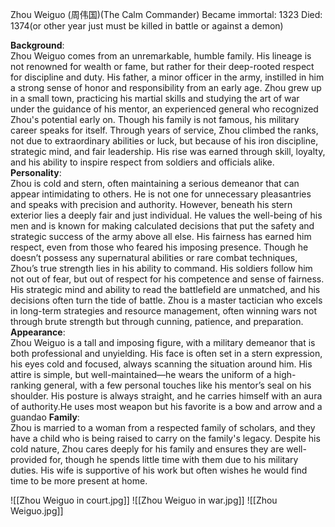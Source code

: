  
Zhou Weiguo (周伟国)(The Calm Commander)
Became immortal: 1323
Died: 1374(or other year just must be killed in battle or against a demon)


**Background**:  
Zhou Weiguo comes from an unremarkable, humble family. His lineage is not renowned for wealth or fame, but rather for their deep-rooted respect for discipline and duty. His father, a minor officer in the army, instilled in him a strong sense of honor and responsibility from an early age. Zhou grew up in a small town, practicing his martial skills and studying the art of war under the guidance of his mentor, an experienced general who recognized Zhou's potential early on.
Though his family is not famous, his military career speaks for itself. Through years of service, Zhou climbed the ranks, not due to extraordinary abilities or luck, but because of his iron discipline, strategic mind, and fair leadership. His rise was earned through skill, loyalty, and his ability to inspire respect from soldiers and officials alike.
**Personality**:  
Zhou is cold and stern, often maintaining a serious demeanor that can appear intimidating to others. He is not one for unnecessary pleasantries and speaks with precision and authority. However, beneath his stern exterior lies a deeply fair and just individual. He values the well-being of his men and is known for making calculated decisions that put the safety and strategic success of the army above all else. His fairness has earned him respect, even from those who feared his imposing presence.
Though he doesn’t possess any supernatural abilities or rare combat techniques, Zhou’s true strength lies in his ability to command. His soldiers follow him not out of fear, but out of respect for his competence and sense of fairness. His strategic mind and ability to read the battlefield are unmatched, and his decisions often turn the tide of battle. Zhou is a master tactician who excels in long-term strategies and resource management, often winning wars not through brute strength but through cunning, patience, and preparation.
**Appearance**:  
Zhou Weiguo is a tall and imposing figure, with a military demeanor that is both professional and unyielding. His face is often set in a stern expression, his eyes cold and focused, always scanning the situation around him. His attire is simple, but well-maintained—he wears the uniform of a high-ranking general, with a few personal touches like his mentor’s seal on his shoulder. His posture is always straight, and he carries himself with an aura of authority.He uses most  weapon but his favorite is a bow and arrow and a guandao
**Family**:  
Zhou is married to a woman from a respected family of scholars, and they have a child who is being raised to carry on the family's legacy. Despite his cold nature, Zhou cares deeply for his family and ensures they are well-provided for, though he spends little time with them due to his military duties. His wife is supportive of his work but often wishes he would find time to be more present at home.

![[Zhou Weiguo in court.jpg]]
![[Zhou Weiguo in war.jpg]]
![[Zhou Weiguo.jpg]]